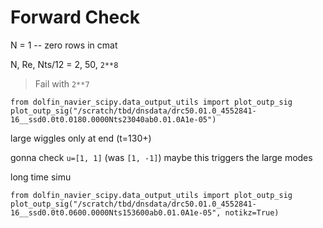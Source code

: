 # Forward Check

N = 1 -- zero rows in cmat

N, Re, Nts/12 = 2, 50, `2**8`

> Fail with `2**7`

```
from dolfin_navier_scipy.data_output_utils import plot_outp_sig
plot_outp_sig("/scratch/tbd/dnsdata/drc50.01.0_4552841-16__ssd0.0t0.0180.0000Nts23040ab0.01.0A1e-05")
```
large wiggles only at end (t=130+)

gonna check `u=[1, 1]` (was `[1, -1]`) maybe this triggers the large modes 

long time simu

```
from dolfin_navier_scipy.data_output_utils import plot_outp_sig
plot_outp_sig("/scratch/tbd/dnsdata/drc50.01.0_4552841-16__ssd0.0t0.0600.0000Nts153600ab0.01.0A1e-05", notikz=True)
```
